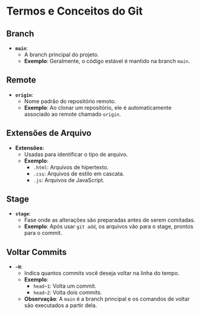 # Termos e Conceitos do Git

## Branch
- **`main`**: 
  - A branch principal do projeto.
  - **Exemplo**: Geralmente, o código estável é mantido na branch `main`.

## Remote
- **`origin`**: 
  - Nome padrão do repositório remoto.
  - **Exemplo**: Ao clonar um repositório, ele é automaticamente associado ao remote chamado `origin`.

## Extensões de Arquivo
- **Extensões**: 
  - Usadas para identificar o tipo de arquivo.
  - **Exemplo**:
    - `.html`: Arquivos de hipertexto.
    - `.css`: Arquivos de estilo em cascata.
    - `.js`: Arquivos de JavaScript.


## Stage
- **`stage`**: 
  - Fase onde as alterações são preparadas antes de serem comitadas.
  - **Exemplo**: Após usar `git add`, os arquivos vão para o stage, prontos para o commit.

## Voltar Commits
- **`~N`**: 
  - Indica quantos commits você deseja voltar na linha do tempo.
  - **Exemplo**:
    - `head~1`: Volta um commit.
    - `head~2`: Volta dois commits.
  - **Observação**: A `main` é a branch principal e os comandos de voltar são executados a partir dela.
